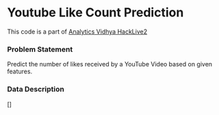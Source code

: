 # Youtube Like Count Prediction

This code is a part of [Analytics Vidhya HackLive2](https://datahack.analyticsvidhya.com/contest/hacklive-2-guided-community-hackathon/#LeaderBoard)

### Problem Statement
Predict the number of likes received by a YouTube Video based on given features.

### Data Description
[]
